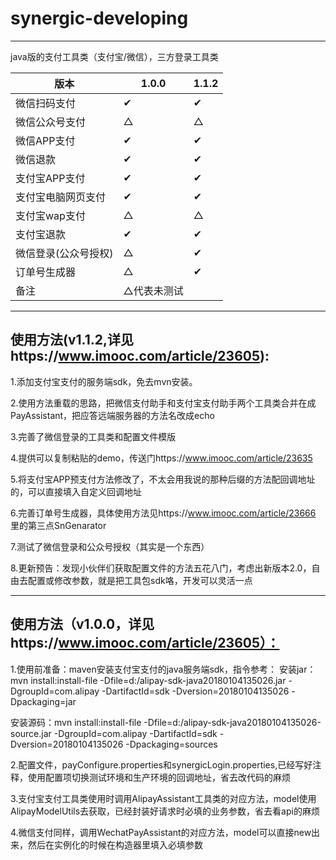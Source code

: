 # synergic-developing
----------------------------
java版的支付工具类（支付宝/微信），三方登录工具类

版本 | 1.0.0 | 1.1.2 
---- | --- | --- 
微信扫码支付 | ✔ | ✔ 
微信公众号支付 | △ | △ 
微信APP支付| ✔ | ✔ 
微信退款| ✔ | ✔  
支付宝APP支付| ✔ | ✔ 
支付宝电脑网页支付| ✔ | ✔ 
支付宝wap支付| △ | △ 
支付宝退款| ✔ | ✔  
微信登录(公众号授权)| △ | ✔  
订单号生成器|△|✔ 
备注|△代表未测试|

------------------------------------------------------------

## 使用方法(v1.1.2,详见https://www.imooc.com/article/23605):


1.添加支付宝支付的服务端sdk，免去mvn安装。

2.使用方法重载的思路，把微信支付助手和支付宝支付助手两个工具类合并在成PayAssistant，把应答远端服务器的方法名改成echo

3.完善了微信登录的工具类和配置文件模版

4.提供可以复制粘贴的demo，传送门https://www.imooc.com/article/23635

5.将支付宝APP预支付方法修改了，不太会用我说的那种后缀的方法配回调地址的，可以直接填入自定义回调地址

6.完善订单号生成器，具体使用方法见https://www.imooc.com/article/23666 里的第三点SnGenarator

7.测试了微信登录和公众号授权（其实是一个东西）

8.更新预告：发现小伙伴们获取配置文件的方法五花八门，考虑出新版本2.0，自由去配置或修改参数，就是把工具包sdk咯，开发可以灵活一点

------------------------------------------------------------------

## 使用方法（v1.0.0，详见https://www.imooc.com/article/23605）：

1.使用前准备：maven安装支付宝支付的java服务端sdk，指令参考：
安装jar：mvn install:install-file -Dfile=d:/alipay-sdk-java20180104135026.jar -DgroupId=com.alipay -DartifactId=sdk -Dversion=20180104135026 -Dpackaging=jar

安装源码：mvn install:install-file -Dfile=d:/alipay-sdk-java20180104135026-source.jar -DgroupId=com.alipay -DartifactId=sdk -Dversion=20180104135026 -Dpackaging=sources

2.配置文件，payConfigure.properties和synergicLogin.properties,已经写好注释，使用配置项切换测试环境和生产环境的回调地址，省去改代码的麻烦

3.支付宝支付工具类使用时调用AlipayAssistant工具类的对应方法，model使用AlipayModelUtils去获取，已经封装好请求时必填的业务参数，省去看api的麻烦

4.微信支付同样，调用WechatPayAssistant的对应方法，model可以直接new出来，然后在实例化的时候在构造器里填入必填参数
